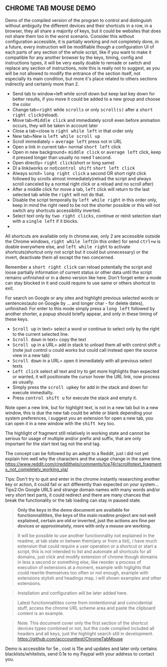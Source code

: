 


CHROME TAB MOUSE DEMO
---------------------

Demo of the compiled version of the program to control and distinguish without ambiguity the different devices and their shortcuts in a row, in a browser, they all share a majority of keys, but it could be websites that does not share them too in the worst scenario.
Consider this without configuration accessible, it is partially working and not completely done, in a future, every instruction will be modifiable though a configuration UI of each parts of any section of the whole script, like if you want to make it compatible for any another browser by the keys, timing, config and instructions types, it will be very easily doable to remade or switch and replace any section of instructions, note this is really not to suggest, as you will be not allowed to modify the entrance of the section itself, not especially its main condition, but more it's place related to others sections indirectly and certainly more than 2.

- Send tab to window=left while scroll down but keep last key down for better results, if you move it could be added to a new group and choose the color
- Change tab=<kbd>right</kbd> while <kbd>scrolls</kbd> or only <kbd>scroll(s)</kbd> after a <kbd>short right click</kbd>(reload).
- Move tab=<kbd>Middle click</kbd> and immediately scroll even before animation occurs, they will be taken in account later
- Close a tab=close is <kbd>right while left</kbd> in that order only
- New tab=New is <kbd>left while scroll up</kbd>
- Scroll immediately = <kbd>average left</kbd> press not in URL
- Open a link in current tab= normal <kbd>short left</kbd> click
- Open in new background= <kbd>middle click</kbd> or <kbd>average left</kbd> click, keep it pressed longer than usually no need 1 second.
- Open directly= <kbd>right click</kbd>(short or long same)
- Dl a link(works or not)<kbd>control shift</kbd> <kbd>short left click</kbd>
- Always scroll= <kbd>long right click</kbd> a second OR short right click followed by scrolls almost immediately(reload the script and always scroll canceled by a normal right click or a reload and no scroll after)
- After a middle click for move a tab, <kbd>left</kbd> click will return to the last selected tab while the <kbd>right</kbd> will not do that.
- Disable the script temporally by <kbd>left while right</kbd> in this order only, keep in mind the right need to be not the shorter possible or this will not switch any shortcuts accessibility inverted.
- Select text only by <kbd>two right clicks</kbd>, continue or reinit selection start with a <kbd>single left</kbd> if it blocks.
-

All shortcuts are available only in chrome.exe, only 2 are accessible outside the Chrome windows, <kbd>right while left</kbd>(in this order) for send <kbd>ctrl+w</kbd> is doable everywhere else, and <kbd>left while right</kbd> to activate shortcuts(shortcut only not script but it could but unnecessary) or the invert, deactivate them all except the two concerned.

Remember a <kbd>short right click</kbd> can reload potentially the script and loose partially information of current status or other data until the script remains unfinished or in a demo version like here.
Don't forget enter a mode can stay blocked in it and could require to use same or others shortcut to exit.

For search on Google or any sites and highlight previous selected words or sentences(auto on Google by ... and longer char - for delete dates), unfinished:
For enter to this mode simply press a <kbd>long left</kbd> followed by another shorter, a popup should briefly appear, and only in these timing of these keys.
- <kbd>Scroll up</kbd> in text= select a word or continue to select only by the right to the current selected line.
- <kbd>Scroll down</kbd> in text= copy the text
- <kbd>Scroll up</kbd> in a URL= add in stack to unload them all with control shift u (note jsut control u could works but could call instead open the source view in a new tab)
- <kbd>Scroll down</kbd> in a URL= open it immediately with all previous select texts
- <kbd>Left click</kbd> select all text and try to get more highlights than expected or wanted, it will positionate the cursor hover the URL link, now process as usually.
- Simply press the <kbd>scroll up</kbd>key for add in the stack and down for execute immedialty.
- Press <kbd>control shift u</kbd> for execute the stack and empty it.

Note open a new link, but for highlight text, is not in a new tab but in a new window, this is due the new tab could be white or blank depending your system preferences, i suggest you an extension for open a new tab, you can open it in a new window with the <kbd>shift key</kbd> too.

The highlight of fragment still relatively in working state and cannot be serious for usage of multiple and/or prefix and suffix, that are only important for the start text tag not the end tag.

The concept can be followed by an adept to a Reddit, just i did not yet explain him well why the characters and the usage change in the same time.
https://www.reddit.com/r/reddithelp/comments/tce74r/scrolltotext_fragments_not_completely_working_via/

Tips: Don't try to quit and enter in the chrome instantly researching another key or action, it could fail or act differently than expected on your system...
Tips2:On Google URLS and strange domain names with many words and/or very short text parts, it could redirect and there are many chances that break the functionality or the tab loading can stay in paused state.

  > **Only the keys in the demo document are available for functionnalitites, the keys of the main readme project are not well explained, certain are old or inverted, just the actions are fine per devices or approximately, more with only a mouse are working.**

  > It will be possible to use another functionnality not explained in the readme, at tab state or betwen them(any or from a list), i have much extension that could require a user operation or a shortcut or start a script, this is not intended to list and automate all shortcuts for all domains, just click and modify extension of chrome though domains in less a second or something else, like reorder a process of execution of extensions at a moment, example with higlights that could rewrite themselves too often or not enough, example with extensions stylish and headings map, i will shown examples and other extensions.

  > Installation and configuration will be later added here.

  > Latest functionnalitites come from inintentionnal and coincidential stuff, access the chrome URL scheme area and paste the clipboard content is an example.

  > Note:
This document cover only the first section of the shortcut devices types combined or not, but the code compiled included all headers and all keys, just the highlight search still in development.
https://github.com/acccounttest/ChromeTabMouse

Demo is accessible for 5e , cost is 15e and updates and later only certains blacklists/whitelists, send 0.1e to my Paypal with your address to contact you.
